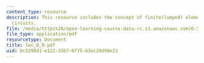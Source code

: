 ```yaml
---
content_type: resource
description: This resource includes the concept of finite(lumped) elements and equivalent
  circuits.
file: /media/https%3A/open-learning-course-data-rc.s3.amazonaws.com/6-551j-acoustics-of-speech-and-hearing-fall-2004/bc5298d1e12235b76f7563ec29d98e23_lec_8_9.pdf
file_type: application/pdf
resourcetype: Document
title: lec_8_9.pdf
uid: bc5298d1-e122-35b7-6f75-63ec29d98e23
---
```

